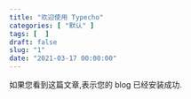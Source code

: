 ```yaml
---
title: "欢迎使用 Typecho"
categories: [ "默认" ]
tags: [  ]
draft: false
slug: "1"
date: "2021-03-17 00:00:00"
---
```


如果您看到这篇文章,表示您的 blog 已经安装成功.